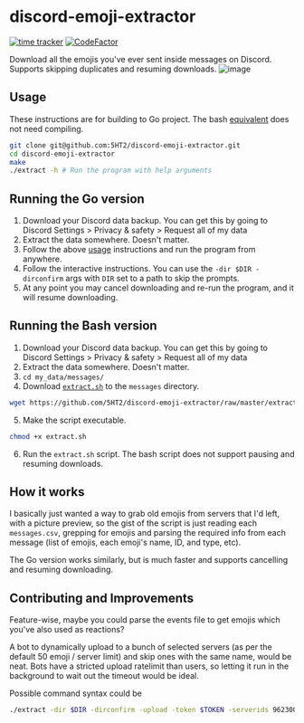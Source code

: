 # discord-emoji-extractor

[![time tracker](https://wakatime.com/badge/github/l1ving/discord-emoji-extractor.svg)](https://wakatime.com/badge/github/l1ving/discord-emoji-extractor)
[![CodeFactor](https://img.shields.io/codefactor/grade/github/5HT2/discord-emoji-extractor?logo=codefactor&logoColor=white)](https://www.codefactor.io/repository/github/5HT2/discord-emoji-extractor)

Download all the emojis you've ever sent inside messages on Discord. Supports skipping duplicates and resuming downloads.
![image](https://user-images.githubusercontent.com/17222512/133897865-45e69ee8-5214-43cf-87d8-01f96e43baac.png)

## Usage

These instructions are for building to Go project. 
The bash [equivalent](https://github.com/5HT2/discord-emoji-extractor/blob/master/extract.sh) does not need compiling.

```bash
git clone git@github.com:5HT2/discord-emoji-extractor.git
cd discord-emoji-extractor
make
./extract -h # Run the program with help arguments
```

## Running the Go version

1. Download your Discord data backup. You can get this by going to Discord Settings > Privacy & safety > Request all of my data
2. Extract the data somewhere. Doesn't matter.
3. Follow the above [usage](#Usage) instructions and run the program from anywhere.
4. Follow the interactive instructions. You can use the `-dir $DIR -dirconfirm` args with `DIR` set to a path to skip the prompts.
5. At any point you may cancel downloading and re-run the program, and it will resume downloading.

## Running the Bash version

1. Download your Discord data backup. You can get this by going to Discord Settings > Privacy & safety > Request all of my data
2. Extract the data somewhere. Doesn't matter.
3. `cd my_data/messages/`
4. Download [`extract.sh`](https://github.com/5HT2/discord-emoji-extractor/blob/master/extract.sh) to the `messages` directory.
```bash
wget https://github.com/5HT2/discord-emoji-extractor/raw/master/extract.sh
```
5. Make the script executable.
```bash
chmod +x extract.sh
```
6. Run the `extract.sh` script. The bash script does not support pausing and resuming downloads.

## How it works

I basically just wanted a way to grab old emojis from servers that I'd left, with a picture preview, so the gist of the
script is just reading each `messages.csv`, grepping for emojis and parsing the required info from each message 
(list of emojis, each emoji's name, ID, and type, etc).

The Go version works similarly, but is much faster and supports cancelling and resuming downloading.

## Contributing and Improvements

Feature-wise, maybe you could parse the events file to get emojis which you've also used as reactions?

A bot to dynamically upload to a bunch of selected servers (as per the default 50 emoji / server limit) and skip ones with the same name, would be neat. Bots have a stricted upload ratelimit than users, so letting it run in the background to wait out the timeout would be ideal.

Possible command syntax could be
```bash
./extract -dir $DIR -dirconfirm -upload -token $TOKEN -serverids 96230004047740928,785362280601616406,343525052332900352
```
